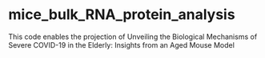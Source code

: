 # mice_bulk_RNA_protein_analysis
This code enables the projection of Unveiling the Biological Mechanisms of Severe COVID-19 in the Elderly: Insights from an Aged Mouse Model
